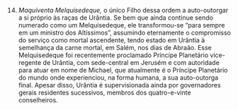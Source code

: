 ﻿14. *Maquiventa Melquisedeque,* o único Filho dessa ordem a auto-outorgar a si próprio às raças de Urântia. Se bem que ainda continue sendo numerado como um Melquisedeque, ele transformou-se “para sempre em um ministro dos Altíssimos”, assumindo eternamente o compromisso do serviço como mortal ascendente, tendo estado em Urântia à semelhança da carne mortal, em Salém, nos dias de Abraão. Esse Melquisedeque foi recentemente proclamado Príncipe Planetário vice-regente de Urântia, com sede-central em Jerusém e com autoridade para atuar em nome de Michael, que atualmente é o Príncipe Planetário do mundo onde experienciou, na forma humana, a sua auto-outorga final. Apesar disso, Urântia é supervisionada ainda por governadores gerais residentes sucessivos, membros dos quatro-e-vinte conselheiros.